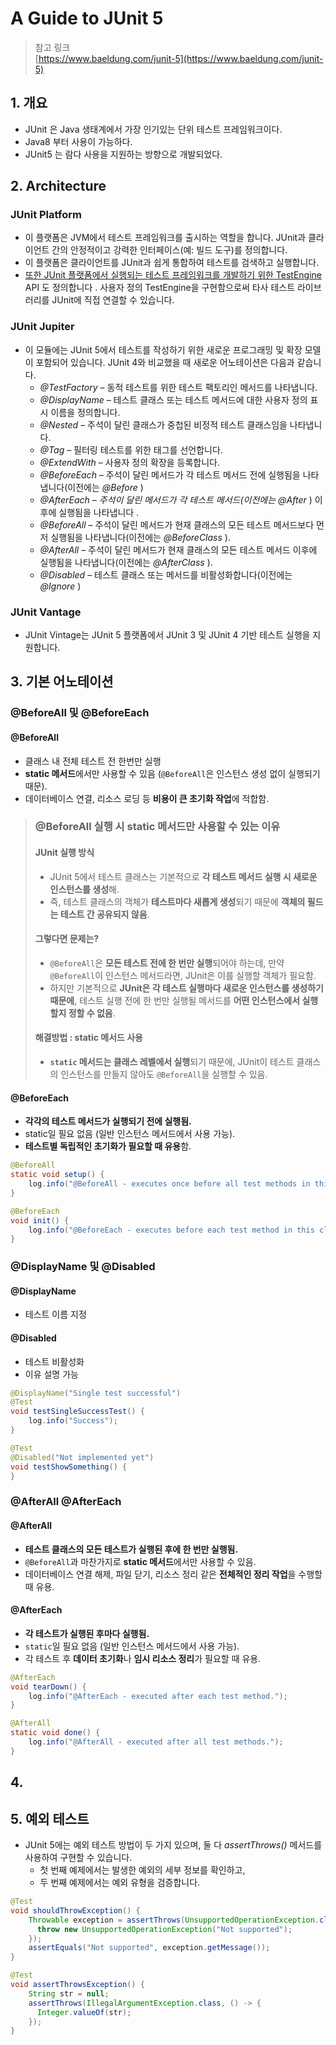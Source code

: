 # A Guide to JUnit 5

> 참고 링크 \
> [https://www.baeldung.com/junit-5](https://www.baeldung.com/junit-5)

## 1. 개요&#x20;

* JUnit 은 Java 생태계에서 가장 인기있는 단위 테스트 프레임워크이다.&#x20;
* Java8 부터 사용이 가능하다.&#x20;
* JUnit5 는 람다 사용을 지원하는 방향으로 개발되었다.&#x20;

## **2. Architecture** <a href="#bd-dependencies-1" id="bd-dependencies-1"></a>

### JUnit Platform

* 이 플랫폼은 JVM에서 테스트 프레임워크를 출시하는 역할을 합니다. JUnit과 클라이언트 간의 안정적이고 강력한 인터페이스(예: 빌드 도구)를 정의합니다.
* 이 플랫폼은 클라이언트를 JUnit과 쉽게 통합하여 테스트를 검색하고 실행합니다.
* [또한 JUnit 플랫폼에서 실행되는 테스트 프레임워크를 개발하기 위한 TestEngine](https://junit.org/junit5/docs/5.0.1/api/org/junit/platform/engine/TestEngine.html) API 도 정의합니다 . 사용자 정의 TestEngine을 구현함으로써 타사 테스트 라이브러리를 JUnit에 직접 연결할 수 있습니다.

### **JUnit Jupiter** <a href="#bd-2-junit-jupiter" id="bd-2-junit-jupiter"></a>

* 이 모듈에는 JUnit 5에서 테스트를 작성하기 위한 새로운 프로그래밍 및 확장 모델이 포함되어 있습니다. JUnit 4와 비교했을 때 새로운 어노테이션은 다음과 같습니다.
  * _@TestFactory_ – 동적 테스트를 위한 테스트 팩토리인 메서드를 나타냅니다.
  * _@DisplayName_ – 테스트 클래스 또는 테스트 메서드에 대한 사용자 정의 표시 이름을 정의합니다.
  * _@Nested_ – 주석이 달린 클래스가 중첩된 비정적 테스트 클래스임을 나타냅니다.
  * _@Tag_ – 필터링 테스트를 위한 태그를 선언합니다.
  * _@ExtendWith_ – 사용자 정의 확장을 등록합니다.
  * _@BeforeEach –_ 주석이 달린 메서드가 각 테스트 메서드 전에 실행됨을 나타냅니다(이전에는 _@Before_ )
  * _@AfterEach – 주석이 달린 메서드가 각 테스트 메서드(이전에는 @After_ ) 이후에 실행됨을 나타냅니다 .
  * _@BeforeAll_ – 주석이 달린 메서드가 현재 클래스의 모든 테스트 메서드보다 먼저 실행됨을 나타냅니다(이전에는 _@BeforeClass_ ).
  * _@AfterAll_ – 주석이 달린 메서드가 현재 클래스의 모든 테스트 메서드 이후에 실행됨을 나타냅니다(이전에는 _@AfterClass_ ).
  * _@Disabled_ – 테스트 클래스 또는 메서드를 비활성화합니다(이전에는 _@Ignore_ )

### **JUnit Vantage**

* JUnit Vintage는 JUnit 5 플랫폼에서 JUnit 3 및 JUnit 4 기반 테스트 실행을 지원합니다.

## 3. 기본 어노테이션

### **@BeforeAll 및 @BeforeEach** <a href="#bd-1-beforeall-and-beforeeach" id="bd-1-beforeall-and-beforeeach"></a>

#### **@BeforeAll**&#x20;

* 클래스 내 전체 테스트 전 한번만 실행&#x20;
* **static 메서드**에서만 사용할 수 있음 (`@BeforeAll`은 인스턴스 생성 없이 실행되기 때문).
* 데이터베이스 연결, 리소스 로딩 등 **비용이 큰 초기화 작업**에 적합함.

> ### @BeforeAll 실행 시 static 메서드만 사용할 수 있는 이유&#x20;
>
> #### JUnit 실행 방식&#x20;
>
> * JUnit 5에서 테스트 클래스는 기본적으로 **각 테스트 메서드 실행 시 새로운 인스턴스를 생성**해.
> * 즉, 테스트 클래스의 객체가 **테스트마다 새롭게 생성**되기 때문에 **객체의 필드는 테스트 간 공유되지 않음**.
>
> #### 그렇다면 문제는?&#x20;
>
> * `@BeforeAll`은 **모든 테스트 전에 한 번만 실행**되어야 하는데, 만약 `@BeforeAll`이 인스턴스 메서드라면, JUnit은 이를 실행할 객체가 필요함.
> * 하지만 기본적으로 **JUnit은 각 테스트 실행마다 새로운 인스턴스를 생성하기 때문에**, 테스트 실행 전에 한 번만 실행될 메서드를 **어떤 인스턴스에서 실행할지 정할 수 없음**.
>
> #### 해결방법 : static 메서드 사용&#x20;
>
> * **`static` 메서드는 클래스 레벨에서 실행**되기 때문에, JUnit이 테스트 클래스의 인스턴스를 만들지 않아도 `@BeforeAll`을 실행할 수 있음.

#### @BeforeEach&#x20;

* **각각의 테스트 메서드가 실행되기 전에 실행됨.**
* static일 필요 없음 (일반 인스턴스 메서드에서 사용 가능).
* **테스트별 독립적인 초기화가 필요할 때 유용**함.

```java
@BeforeAll
static void setup() {
    log.info("@BeforeAll - executes once before all test methods in this class");
}

@BeforeEach
void init() {
    log.info("@BeforeEach - executes before each test method in this class");
}
```

### **@DisplayName 및 @Disabled** <a href="#bd-2-displayname-and-disabled" id="bd-2-displayname-and-disabled"></a>

#### @DisplayName&#x20;

* 테스트 이름 지정&#x20;

#### @Disabled&#x20;

* 테스트 비활성화&#x20;
* 이유 설명 가능&#x20;

```java
@DisplayName("Single test successful")
@Test
void testSingleSuccessTest() {
    log.info("Success");
}

@Test
@Disabled("Not implemented yet")
void testShowSomething() {
}
```

### @AfterAll @AfterEach&#x20;

#### @AfterAll&#x20;

* **테스트 클래스의 모든 테스트가 실행된 후에 한 번만 실행됨.**
* `@BeforeAll`과 마찬가지로 **static 메서드**에서만 사용할 수 있음.
* 데이터베이스 연결 해제, 파일 닫기, 리소스 정리 같은 **전체적인 정리 작업**을 수행할 때 유용.

#### @AfterEach&#x20;

* **각 테스트가 실행된 후마다 실행됨.**
* `static`일 필요 없음 (일반 인스턴스 메서드에서 사용 가능).
* 각 테스트 후 **데이터 초기화**나 **임시 리소스 정리**가 필요할 때 유용.

```java
@AfterEach
void tearDown() {
    log.info("@AfterEach - executed after each test method.");
}

@AfterAll
static void done() {
    log.info("@AfterAll - executed after all test methods.");
}
```

## 4.&#x20;

## 5. 예외 테스트

* JUnit 5에는 예외 테스트 방법이 두 가지 있으며, 둘 다 _assertThrows()_ 메서드를 사용하여 구현할 수 있습니다.
  * 첫 번째 예제에서는 발생한 예외의 세부 정보를 확인하고,&#x20;
  * 두 번째 예제에서는 예외 유형을 검증합니다.

```java
@Test
void shouldThrowException() {
    Throwable exception = assertThrows(UnsupportedOperationException.class, () -> {
      throw new UnsupportedOperationException("Not supported");
    });
    assertEquals("Not supported", exception.getMessage());
}

@Test
void assertThrowsException() {
    String str = null;
    assertThrows(IllegalArgumentException.class, () -> {
      Integer.valueOf(str);
    });
}
```
